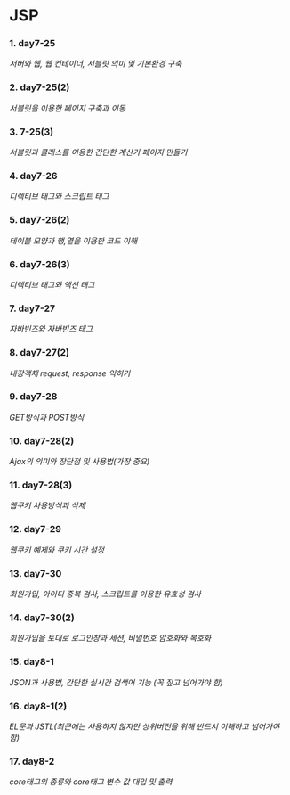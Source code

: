 # JSP    
  
### 1. day7-25  
*서버와 웹, 웹 컨테이너, 서블릿 의미 및 기본환경 구축*  
  
### 2. day7-25(2)    
*서블릿을 이용한 페이지 구축과 이동*  
  
### 3. 7-25(3)   
*서블릿과 클래스를 이용한 간단한 계산기 페이지 만들기*  
  
### 4. day7-26  
*디렉티브 태그와 스크립트 태그*  
  
### 5. day7-26(2)  
*테이블 모양과 행,열을 이용한 코드 이해*  
  
### 6. day7-26(3)  
*디렉티브 태그와 액션 태그*  
  
### 7. day7-27   
*자바빈즈와 자바빈즈 태그*  
  
### 8. day7-27(2)   
*내장객체 request, response 익히기*  
  
### 9. day7-28
*GET방식과 POST방식*  
  
### 10. day7-28(2)  
*Ajax의 의미와 장단점 및 사용법(가장 중요)*  
  
### 11. day7-28(3)  
*웹쿠키 사용방식과 삭제*  
  
### 12. day7-29  
*웹쿠키 예제와 쿠키 시간 설정*  
  
### 13. day7-30  
*회원가입, 아이디 중복 검사, 스크립트를 이용한 유효성 검사*  
  
### 14. day7-30(2)   
*회원가입을 토대로 로그인창과 세션, 비밀번호 암호화와 복호화*  
  
### 15. day8-1  
*JSON과 사용법, 간단한 실시간 검색어 기능 (꼭 짚고 넘어가야 함)*  
  
### 16. day8-1(2)   
*EL문과 JSTL(최근에는 사용하지 않지만 상위버전을 위해 반드시 이해하고 넘어가야 함)*  
  
### 17. day8-2
*core태그의 종류와 core태그 변수 값 대입 및 출력*
  
  
